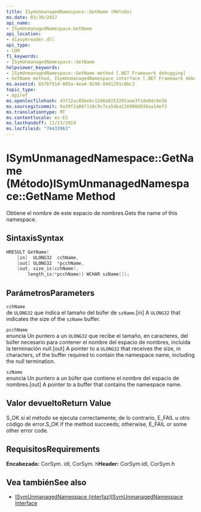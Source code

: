 ```yaml
---
title: ISymUnmanagedNamespace::GetName (Método)
ms.date: 03/30/2017
api_name:
- ISymUnmanagedNamespace.GetName
api_location:
- diasymreader.dll
api_type:
- COM
f1_keywords:
- ISymUnmanagedNamespace::GetName
helpviewer_keywords:
- ISymUnmanagedNamespace::GetName method [.NET Framework debugging]
- GetName method, ISymUnmanagedNamespace interface [.NET Framework debugging]
ms.assetid: 657bf91d-005a-4ea4-9298-04d1291c0bc3
topic_type:
- apiref
ms.openlocfilehash: 43f32ac85bebc12d0a9253205aae3f1de0dc9e5b
ms.sourcegitcommit: 9a39f2a06f110c9c7ca54ba216900d038aa14ef3
ms.translationtype: MT
ms.contentlocale: es-ES
ms.lasthandoff: 11/23/2019
ms.locfileid: "74433963"
---
```

# <a name="isymunmanagednamespacegetname-method"></a><span data-ttu-id="47140-102">ISymUnmanagedNamespace::GetName (Método)</span><span class="sxs-lookup"><span data-stu-id="47140-102">ISymUnmanagedNamespace::GetName Method</span></span>
<span data-ttu-id="47140-103">Obtiene el nombre de este espacio de nombres.</span><span class="sxs-lookup"><span data-stu-id="47140-103">Gets the name of this namespace.</span></span>  
  
## <a name="syntax"></a><span data-ttu-id="47140-104">Sintaxis</span><span class="sxs-lookup"><span data-stu-id="47140-104">Syntax</span></span>  
  
```cpp  
HRESULT GetName(  
    [in]  ULONG32  cchName,  
    [out] ULONG32  *pcchName,  
    [out, size_is(cchName),  
        length_is(*pcchName)] WCHAR szName[]);  
```  
  
## <a name="parameters"></a><span data-ttu-id="47140-105">Parámetros</span><span class="sxs-lookup"><span data-stu-id="47140-105">Parameters</span></span>  
 `cchName`  
 <span data-ttu-id="47140-106">de `ULONG32` que indica el tamaño del búfer de `szName`.</span><span class="sxs-lookup"><span data-stu-id="47140-106">[in] A `ULONG32` that indicates the size of the `szName` buffer.</span></span>  
  
 `pcchName`  
 <span data-ttu-id="47140-107">enuncia Un puntero a un `ULONG32` que recibe el tamaño, en caracteres, del búfer necesario para contener el nombre del espacio de nombres, incluida la terminación null.</span><span class="sxs-lookup"><span data-stu-id="47140-107">[out] A pointer to a `ULONG32` that receives the size, in characters, of the buffer required to contain the namespace name, including the null termination.</span></span>  
  
 `szName`  
 <span data-ttu-id="47140-108">enuncia Un puntero a un búfer que contiene el nombre del espacio de nombres.</span><span class="sxs-lookup"><span data-stu-id="47140-108">[out] A pointer to a buffer that contains the namespace name.</span></span>  
  
## <a name="return-value"></a><span data-ttu-id="47140-109">Valor devuelto</span><span class="sxs-lookup"><span data-stu-id="47140-109">Return Value</span></span>  
 <span data-ttu-id="47140-110">S_OK si el método se ejecuta correctamente; de lo contrario, E_FAIL u otro código de error.</span><span class="sxs-lookup"><span data-stu-id="47140-110">S_OK if the method succeeds; otherwise, E_FAIL or some other error code.</span></span>  
  
## <a name="requirements"></a><span data-ttu-id="47140-111">Requisitos</span><span class="sxs-lookup"><span data-stu-id="47140-111">Requirements</span></span>  
 <span data-ttu-id="47140-112">**Encabezado:** CorSym. idl, CorSym. h</span><span class="sxs-lookup"><span data-stu-id="47140-112">**Header:** CorSym.idl, CorSym.h</span></span>  
  
## <a name="see-also"></a><span data-ttu-id="47140-113">Vea también</span><span class="sxs-lookup"><span data-stu-id="47140-113">See also</span></span>

- [<span data-ttu-id="47140-114">ISymUnmanagedNamespace (interfaz)</span><span class="sxs-lookup"><span data-stu-id="47140-114">ISymUnmanagedNamespace Interface</span></span>](../../../../docs/framework/unmanaged-api/diagnostics/isymunmanagednamespace-interface.md)
